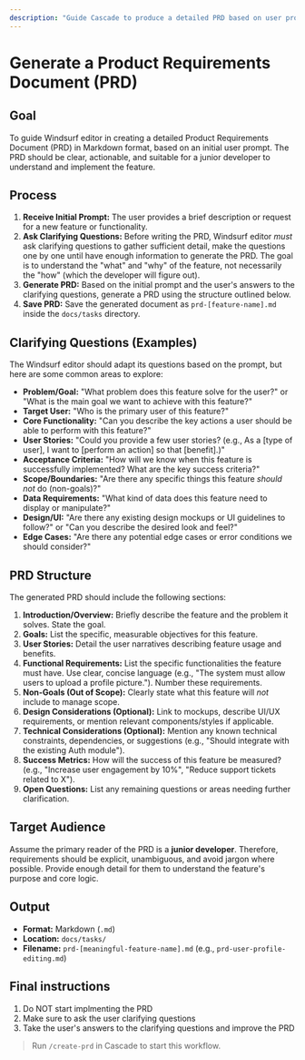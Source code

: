 ```yaml
---
description: "Guide Cascade to produce a detailed PRD based on user prompt."
---
```


# Generate a Product Requirements Document (PRD)

## Goal

To guide Windsurf editor in creating a detailed Product Requirements Document (PRD) in Markdown format, based on an initial user prompt. The PRD should be clear, actionable, and suitable for a junior developer to understand and implement the feature.

## Process

1. **Receive Initial Prompt:** The user provides a brief description or request for a new feature or functionality.
2. **Ask Clarifying Questions:** Before writing the PRD, Windsurf editor *must* ask clarifying questions to gather sufficient detail, make the questions one by one until have enough information to generate the PRD. The goal is to understand the "what" and "why" of the feature, not necessarily the "how" (which the developer will figure out).
3. **Generate PRD:** Based on the initial prompt and the user's answers to the clarifying questions, generate a PRD using the structure outlined below.
4. **Save PRD:** Save the generated document as `prd-[feature-name].md` inside the `docs/tasks` directory.

## Clarifying Questions (Examples)

The Windsurf editor should adapt its questions based on the prompt, but here are some common areas to explore:

*  **Problem/Goal:** "What problem does this feature solve for the user?" or "What is the main goal we want to achieve with this feature?"
*  **Target User:** "Who is the primary user of this feature?"
*  **Core Functionality:** "Can you describe the key actions a user should be able to perform with this feature?"
*  **User Stories:** "Could you provide a few user stories? (e.g., As a [type of user], I want to [perform an action] so that [benefit].)"
*  **Acceptance Criteria:** "How will we know when this feature is successfully implemented? What are the key success criteria?"
*  **Scope/Boundaries:** "Are there any specific things this feature *should not* do (non-goals)?"
*  **Data Requirements:** "What kind of data does this feature need to display or manipulate?"
*  **Design/UI:** "Are there any existing design mockups or UI guidelines to follow?" or "Can you describe the desired look and feel?"
*  **Edge Cases:** "Are there any potential edge cases or error conditions we should consider?"

## PRD Structure

The generated PRD should include the following sections:

1. **Introduction/Overview:** Briefly describe the feature and the problem it solves. State the goal.
2. **Goals:** List the specific, measurable objectives for this feature.
3. **User Stories:** Detail the user narratives describing feature usage and benefits.
4. **Functional Requirements:** List the specific functionalities the feature must have. Use clear, concise language (e.g., "The system must allow users to upload a profile picture."). Number these requirements.
5. **Non-Goals (Out of Scope):** Clearly state what this feature will *not* include to manage scope.
6. **Design Considerations (Optional):** Link to mockups, describe UI/UX requirements, or mention relevant components/styles if applicable.
7. **Technical Considerations (Optional):** Mention any known technical constraints, dependencies, or suggestions (e.g., "Should integrate with the existing Auth module").
8. **Success Metrics:** How will the success of this feature be measured? (e.g., "Increase user engagement by 10%", "Reduce support tickets related to X").
9. **Open Questions:** List any remaining questions or areas needing further clarification.

## Target Audience

Assume the primary reader of the PRD is a **junior developer**. Therefore, requirements should be explicit, unambiguous, and avoid jargon where possible. Provide enough detail for them to understand the feature's purpose and core logic.

## Output

*  **Format:** Markdown (`.md`)
*  **Location:** `docs/tasks/`
*  **Filename:** `prd-[meaningful-feature-name].md` (e.g., `prd-user-profile-editing.md`)

## Final instructions

1. Do NOT start implmenting the PRD
2. Make sure to ask the user clarifying questions
3. Take the user's answers to the clarifying questions and improve the PRD

> Run `/create-prd` in Cascade to start this workflow.
